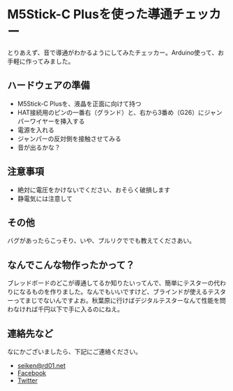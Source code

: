 # M5Stick-C Plusを使った導通チェッカー

とりあえず、音で導通がわかるようにしてみたチェッカー。Arduino使って、お手軽に作ってみました。

## ハードウェアの準備

* M5Stick-C Plusを、液晶を正面に向けて持つ
* HAT接続用のピンの一番右（グランド）と、右から3番め（G26）にジャンパーワイヤーを挿入する
* 電源を入れる
* ジャンパーの反対側を接触させてみる
* 音が出るかな？

## 注意事項

* 絶対に電圧をかけないでください、おそらく破損します
* 静電気には注意して

## その他

バグがあったらこっそり、いや、プルリクででも教えてくださあい。

## なんでこんな物作ったかって？

ブレッドボードのどこが導通してるか知りたいってんで、簡単にテスターの代わりになるものを作りました。なんでもいいですけど、ブラインドが使えるテスターってまじでないんですよお。秋葉原に行けばデジタルテスターなんて性能を問わなければ千円以下で手に入るのにねえ。

## 連絡先など

なにかございましたら、下記にご連絡ください。
* seiken@rd01.net
* [Facebook](https://twitter.com/ji6czd)
* [Twitter](https://twitter.com/ji6czd)
